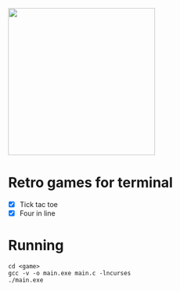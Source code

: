 <img align="center" height="300" src="https://png.pngtree.com/png-vector/20210217/ourlarge/pngtree-game-time-neon-sign-vector-png-image_2915556.jpg">

# Retro games for terminal

- [x] Tick tac toe
- [x] Four in line 

# Running

```
cd <game>
gcc -v -o main.exe main.c -lncurses
./main.exe

```